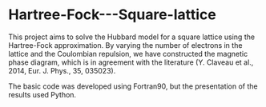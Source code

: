 # Hartree-Fock---Square-lattice
This project aims to solve the Hubbard model for a square lattice using the Hartree-Fock approximation. 
By varying the number of electrons in the lattice and the Coulombian repulsion, we have constructed the magnetic phase diagram, 
which is in agreement with the literature (Y. Claveau et al., 2014, Eur. J. Phys., 35, 035023).

The basic code was developed using Fortran90, but the presentation of the results used Python.
